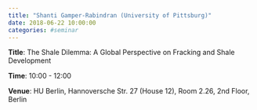 ```yaml
---
title: "Shanti Gamper-Rabindran (University of Pittsburg)"
date: 2018-06-22 10:00:00
categories: #seminar
---
```


**Title**: The Shale Dilemma: A Global Perspective on Fracking and Shale Development  

**Time**: 10:00 - 12:00  

**Venue**: HU Berlin, Hannoversche Str. 27 (House 12), Room 2.26, 2nd Floor, Berlin
